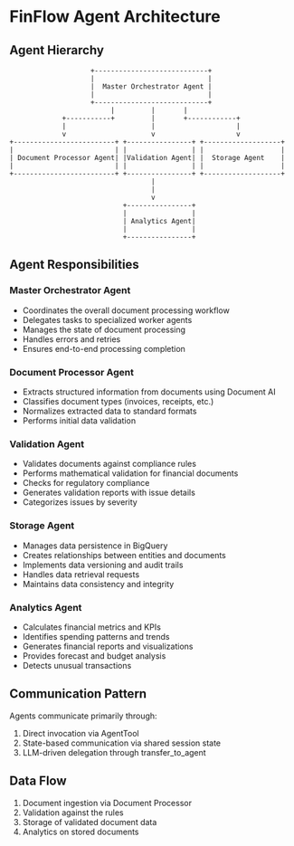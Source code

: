 # FinFlow Agent Architecture

## Agent Hierarchy

```
                    +----------------------------+
                    |                            |
                    |  Master Orchestrator Agent |
                    |                            |
                    +----------------------------+
                         |         |       |
             +-----------+         |       +------------+
             |                     |                    |
             v                     v                    v
+-------------------------+ +----------------+ +-------------------+
|                         | |                | |                   |
| Document Processor Agent| |Validation Agent| |  Storage Agent    |
|                         | |                | |                   |
+-------------------------+ +----------------+ +-------------------+
                                   |                    
                                   |                    
                                   v                    
                            +----------------+ 
                            |                | 
                            | Analytics Agent| 
                            |                | 
                            +----------------+ 
```

## Agent Responsibilities

### Master Orchestrator Agent
- Coordinates the overall document processing workflow
- Delegates tasks to specialized worker agents
- Manages the state of document processing
- Handles errors and retries
- Ensures end-to-end processing completion

### Document Processor Agent
- Extracts structured information from documents using Document AI
- Classifies document types (invoices, receipts, etc.)
- Normalizes extracted data to standard formats
- Performs initial data validation

### Validation Agent
- Validates documents against compliance rules
- Performs mathematical validation for financial documents
- Checks for regulatory compliance
- Generates validation reports with issue details
- Categorizes issues by severity

### Storage Agent
- Manages data persistence in BigQuery
- Creates relationships between entities and documents
- Implements data versioning and audit trails
- Handles data retrieval requests
- Maintains data consistency and integrity

### Analytics Agent
- Calculates financial metrics and KPIs
- Identifies spending patterns and trends
- Generates financial reports and visualizations
- Provides forecast and budget analysis
- Detects unusual transactions

## Communication Pattern

Agents communicate primarily through:
1. Direct invocation via AgentTool
2. State-based communication via shared session state
3. LLM-driven delegation through transfer_to_agent

## Data Flow

1. Document ingestion via Document Processor
2. Validation against the rules
3. Storage of validated document data
4. Analytics on stored documents
